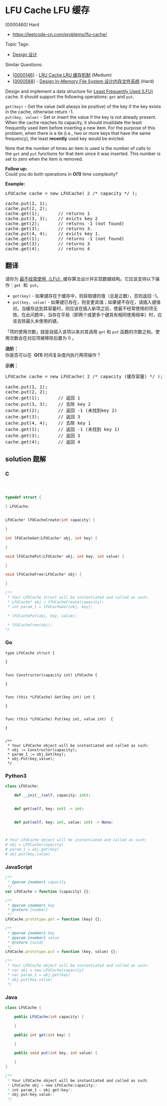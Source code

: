 # LFU Cache LFU 缓存

[0000460] Hard

- https://leetcode-cn.com/problems/lfu-cache/

Topic Tags:

- [Design 设计](https://leetcode-cn.com/tag/design/)

Similar Questions:

- [[0000146](https://leetcode-cn.com/problems/lru-cache/)] - [LRU Cache LRU 缓存机制](./0000146.lru-cache.md) (Medium)
- [[0000588](https://leetcode-cn.com/problems/design-in-memory-file-system/)] - [Design In-Memory File System 设计内存文件系统](./0000588.design-in-memory-file-system.md) (Hard)

Design and implement a data structure for [Least Frequently Used (LFU)](https://en.wikipedia.org/wiki/Least_frequently_used) cache. It should support the following operations: `get` and `put`.

`get(key)` - Get the value (will always be positive) of the key if the key exists in the cache, otherwise return -1.  
`put(key, value)` - Set or insert the value if the key is not already present. When the cache reaches its capacity, it should invalidate the least frequently used item before inserting a new item. For the purpose of this problem, when there is a tie (i.e., two or more keys that have the same frequency), the least **recently** used key would be evicted.

Note that the number of times an item is used is the number of calls to the `get` and `put` functions for that item since it was inserted. This number is set to zero when the item is removed.

**Follow up:**  
Could you do both operations in **O(1)** time complexity?

**Example:**

<pre>LFUCache cache = new LFUCache( 2 /* capacity */ );

cache.put(1, 1);
cache.put(2, 2);
cache.get(1);       // returns 1
cache.put(3, 3);    // evicts key 2
cache.get(2);       // returns -1 (not found)
cache.get(3);       // returns 3.
cache.put(4, 4);    // evicts key 1.
cache.get(1);       // returns -1 (not found)
cache.get(3);       // returns 3
cache.get(4);       // returns 4
</pre>

## 翻译

请你为 [最不经常使用（LFU）](https://baike.baidu.com/item/%E7%BC%93%E5%AD%98%E7%AE%97%E6%B3%95)缓存算法设计并实现数据结构。它应该支持以下操作：`get`  和  `put`。

- `get(key)` - 如果键存在于缓存中，则获取键的值（总是正数），否则返回 -1。
- `put(key, value)` - 如果键已存在，则变更其值；如果键不存在，请插入键值对。当缓存达到其容量时，则应该在插入新项之前，使最不经常使用的项无效。在此问题中，当存在平局（即两个或更多个键具有相同使用频率）时，应该去除最久未使用的键。

「项的使用次数」就是自插入该项以来对其调用 `get` 和 `put` 函数的次数之和。使用次数会在对应项被移除后置为 0 。

**进阶：**  
你是否可以在  **O(1)** 时间复杂度内执行两项操作？

**示例：**

<pre>LFUCache cache = new LFUCache( 2 /* capacity (缓存容量) */ );

cache.put(1, 1);
cache.put(2, 2);
cache.get(1);       // 返回 1
cache.put(3, 3);    // 去除 key 2
cache.get(2);       // 返回 -1 (未找到key 2)
cache.get(3);       // 返回 3
cache.put(4, 4);    // 去除 key 1
cache.get(1);       // 返回 -1 (未找到 key 1)
cache.get(3);       // 返回 3
cache.get(4);       // 返回 4</pre>

## solution 题解

### C

```c



typedef struct {

} LFUCache;


LFUCache* lFUCacheCreate(int capacity) {

}

int lFUCacheGet(LFUCache* obj, int key) {

}

void lFUCachePut(LFUCache* obj, int key, int value) {

}

void lFUCacheFree(LFUCache* obj) {

}

/**
 * Your LFUCache struct will be instantiated and called as such:
 * LFUCache* obj = lFUCacheCreate(capacity);
 * int param_1 = lFUCacheGet(obj, key);

 * lFUCachePut(obj, key, value);

 * lFUCacheFree(obj);
*/
```

### Go

```golang
type LFUCache struct {

}


func Constructor(capacity int) LFUCache {

}


func (this *LFUCache) Get(key int) int {

}


func (this *LFUCache) Put(key int, value int)  {

}


/**
 * Your LFUCache object will be instantiated and called as such:
 * obj := Constructor(capacity);
 * param_1 := obj.Get(key);
 * obj.Put(key,value);
 */
```

### Python3

```python
class LFUCache:

    def __init__(self, capacity: int):


    def get(self, key: int) -> int:


    def put(self, key: int, value: int) -> None:



# Your LFUCache object will be instantiated and called as such:
# obj = LFUCache(capacity)
# param_1 = obj.get(key)
# obj.put(key,value)
```

### JavaScript

```javascript
/**
 * @param {number} capacity
 */
var LFUCache = function (capacity) {};

/**
 * @param {number} key
 * @return {number}
 */
LFUCache.prototype.get = function (key) {};

/**
 * @param {number} key
 * @param {number} value
 * @return {void}
 */
LFUCache.prototype.put = function (key, value) {};

/**
 * Your LFUCache object will be instantiated and called as such:
 * var obj = new LFUCache(capacity)
 * var param_1 = obj.get(key)
 * obj.put(key,value)
 */
```

### Java

```java
class LFUCache {

    public LFUCache(int capacity) {

    }

    public int get(int key) {

    }

    public void put(int key, int value) {

    }
}

/**
 * Your LFUCache object will be instantiated and called as such:
 * LFUCache obj = new LFUCache(capacity);
 * int param_1 = obj.get(key);
 * obj.put(key,value);
 */
```
